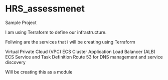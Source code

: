 # HRS_assessmenet
Sample Project


I am using Terraform to define our infrastructure.

Follwing are the services that i will be creating using Terraform

Virtual Private Cloud (VPC)
ECS Cluster
Application Load Balancer (ALB)
ECS Service and Task Definition
Route 53 for DNS management and service discovery

Will be creating this as a module

